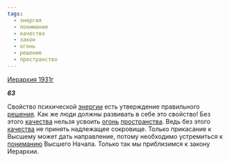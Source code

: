 ```yaml
---
tags:
  - энергия
  - понимание
  - качество
  - закон
  - огонь
  - решение
  - пространство
---
```

[Иерархия 1931г](https://127.0.0.1:4002/agni/1931)

___63___

Свойство психической [энергии](../../../tags/#энергия) есть утверждение правильного [решения](../../../tags/#решение). Как же люди должны развивать в себе это свойство! Без этого [качества](../../../tags/#качество) нельзя усвоить [огонь](../../../tags/#огонь) [пространства](../../../tags/#пространство). Ведь без этого [качества](../../../tags/#качество) не принять надлежащее сокровище. Только прикасание к Высшему может дать направление, потому необходимо устремиться к [пониманию](../../../tags/#понимание) Высшего Начала. Только так мы приблизимся к закону Иерархии.   

